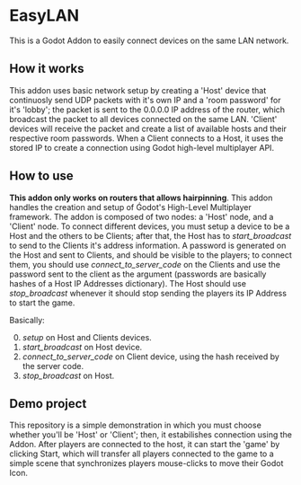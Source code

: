 # EasyLAN
This is a Godot Addon to easily connect devices on the same LAN network.

## How it works
This addon uses basic network setup by creating a 'Host' device that continuosly send UDP packets with it's own IP and a 'room password' for it's 'lobby'; the packet is sent to the 0.0.0.0 IP address of the router, which broadcast the packet to all devices connected on the same LAN. 'Client' devices will receive the packet and create a list of available hosts and their respective room passwords. When a Client connects to a Host, it uses the stored IP to create a connection using Godot high-level multiplayer API.  

## How to use
**This addon only works on routers that allows hairpinning**. This addon handles the creation and setup of Ǵodot's High-Level Multiplayer framework. The addon is composed of two nodes: a 'Host' node, and a 'Client' node. To connect different devices, you must setup a device to be a Host and the others to be Clients; after that, the Host has to *start_broadcast* to send to the Clients it's address information. A password is generated on the Host and sent to Clients, and should be visible to the players; to connect them, you should use *connect_to_server_code* on the Clients and use the password sent to the client as the argument (passwords are basically hashes of a Host IP Addresses dictionary). The Host should use *stop_broadcast* whenever it should stop sending the players its IP Address to start the game.

Basically:

0. *setup* on Host and Clients devices.
1. *start_broadcast* on Host device.
2. *connect_to_server_code* on Client device, using the hash received by the server code.
3. *stop_broadcast* on Host.

## Demo project
This repository is a simple demonstration in which you must choose whether you'll be 'Host' or 'Client'; then, it estabilishes connection using the Addon. After players are connected to the host, it can start the 'game' by clicking Start, which will transfer all players connected to the game to a simple scene that synchronizes players mouse-clicks to move their Godot Icon.
